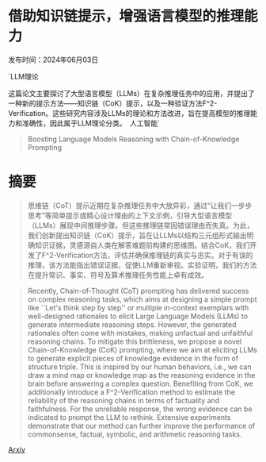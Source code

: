 # 借助知识链提示，增强语言模型的推理能力

发布时间：2024年06月03日

`LLM理论

这篇论文主要探讨了大型语言模型（LLMs）在复杂推理任务中的应用，并提出了一种新的提示方法——知识链（CoK）提示，以及一种验证方法F^2-Verification。这些研究内容涉及LLMs的理论和方法改进，旨在提高模型的推理能力和准确性，因此属于LLM理论分类。` `人工智能`

> Boosting Language Models Reasoning with Chain-of-Knowledge Prompting

# 摘要

> 思维链（CoT）提示近期在复杂推理任务中大放异彩，通过“让我们一步步思考”等简单提示或精心设计理由的上下文示例，引导大型语言模型（LLMs）展现中间推理步骤。但这些推理链常因错误理由而失真。为此，我们创新提出知识链（CoK）提示，旨在让LLMs以结构三元组形式输出明确知识证据，灵感源自人类在解答难题前构建的思维图。结合CoK，我们开发了F^2-Verification方法，评估并确保推理链的真实与忠实。对于有误的推理，该方法能指出错误证据，促使LLM重新审视。实验证明，我们的方法在提升常识、事实、符号及算术推理任务性能上卓有成效。

> Recently, Chain-of-Thought (CoT) prompting has delivered success on complex reasoning tasks, which aims at designing a simple prompt like ``Let's think step by step'' or multiple in-context exemplars with well-designed rationales to elicit Large Language Models (LLMs) to generate intermediate reasoning steps. However, the generated rationales often come with mistakes, making unfactual and unfaithful reasoning chains. To mitigate this brittleness, we propose a novel Chain-of-Knowledge (CoK) prompting, where we aim at eliciting LLMs to generate explicit pieces of knowledge evidence in the form of structure triple. This is inspired by our human behaviors, i.e., we can draw a mind map or knowledge map as the reasoning evidence in the brain before answering a complex question. Benefiting from CoK, we additionally introduce a F^2-Verification method to estimate the reliability of the reasoning chains in terms of factuality and faithfulness. For the unreliable response, the wrong evidence can be indicated to prompt the LLM to rethink. Extensive experiments demonstrate that our method can further improve the performance of commonsense, factual, symbolic, and arithmetic reasoning tasks.

[Arxiv](https://arxiv.org/abs/2306.06427)